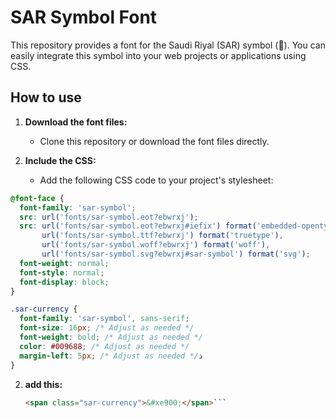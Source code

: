 # SAR Symbol Font

This repository provides a font for the Saudi Riyal (SAR) symbol (). You can easily integrate this symbol into your web projects or applications using CSS.

## How to use

1. **Download the font files:**
   - Clone this repository or download the font files directly.

2. **Include the CSS:**
   - Add the following CSS code to your project's stylesheet:

```css
@font-face {
  font-family: 'sar-symbol';
  src: url('fonts/sar-symbol.eot?ebwrxj');
  src: url('fonts/sar-symbol.eot?ebwrxj#iefix') format('embedded-opentype'),
       url('fonts/sar-symbol.ttf?ebwrxj') format('truetype'),
       url('fonts/sar-symbol.woff?ebwrxj') format('woff'),
       url('fonts/sar-symbol.svg?ebwrxj#sar-symbol') format('svg');
  font-weight: normal;
  font-style: normal;
  font-display: block;
}

.sar-currency {
  font-family: 'sar-symbol', sans-serif;
  font-size: 16px; /* Adjust as needed */
  font-weight: bold; /* Adjust as needed */
  color: #009688; /* Adjust as needed */
  margin-left: 5px; /* Adjust as needed */ذ
}
```
2. **add this:**
   ```html 
   <span class="sar-currency">&#xe900;</span>```
